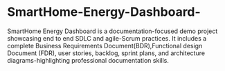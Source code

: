 # SmartHome-Energy-Dashboard-
SmartHome Energy Dashboard is a documentation-focused demo project showcasing end to end SDLC and agile-Scrum practices. It includes a complete Business Requirements Document(BDR),Functional design Document (FDR), user stories, backlog, sprint plans, and architecture diagrams-highlighting professional documentation skills.
